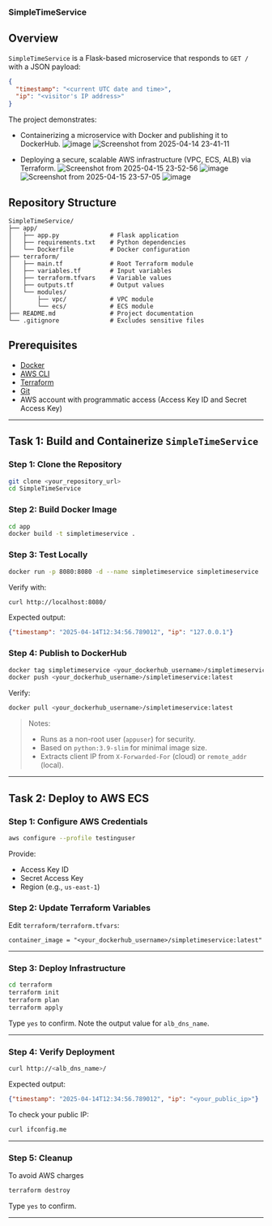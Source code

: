 
### SimpleTimeService

## Overview

`SimpleTimeService` is a Flask-based microservice that responds to `GET /` with a JSON payload:

```json
{
  "timestamp": "<current UTC date and time>",
  "ip": "<visitor's IP address>"
}
```

The project demonstrates:

- Containerizing a microservice with Docker and publishing it to DockerHub.
![image](https://github.com/user-attachments/assets/859ce46a-95c3-41c5-b66f-3c8d29477d58)
![Screenshot from 2025-04-14 23-41-11](https://github.com/user-attachments/assets/eaee9c07-b109-4bc3-94a2-034ce03ad724)

- Deploying a secure, scalable AWS infrastructure (VPC, ECS, ALB) via Terraform.
  ![Screenshot from 2025-04-15 23-52-56](https://github.com/user-attachments/assets/44b15261-daac-4534-9c98-f88dec8cc3c9)
![image](https://github.com/user-attachments/assets/fb6eed39-bb52-456d-ace9-a281f2482877)
![Screenshot from 2025-04-15 23-57-05](https://github.com/user-attachments/assets/17133d21-d801-42e4-af13-c303e161759c)
![image](https://github.com/user-attachments/assets/ffb1573a-9973-4c01-9b33-e9f80b79db44)


## Repository Structure

```
SimpleTimeService/
├── app/
│   ├── app.py              # Flask application
│   ├── requirements.txt    # Python dependencies
│   └── Dockerfile          # Docker configuration
├── terraform/
│   ├── main.tf             # Root Terraform module
│   ├── variables.tf        # Input variables
│   ├── terraform.tfvars    # Variable values
│   ├── outputs.tf          # Output values
│   └── modules/
│       ├── vpc/            # VPC module
│       └── ecs/            # ECS module
├── README.md               # Project documentation
└── .gitignore              # Excludes sensitive files
```

## Prerequisites

- [Docker](https://docs.docker.com/get-docker/)
- [AWS CLI](https://docs.aws.amazon.com/cli/latest/userguide/install-cliv2.html)
- [Terraform](https://developer.hashicorp.com/terraform/install)
- [Git](https://git-scm.com/)
- AWS account with programmatic access (Access Key ID and Secret Access Key)

---

## Task 1: Build and Containerize `SimpleTimeService`

### Step 1: Clone the Repository

```bash
git clone <your_repository_url>
cd SimpleTimeService
```

### Step 2: Build Docker Image

```bash
cd app
docker build -t simpletimeservice .
```

### Step 3: Test Locally

```bash
docker run -p 8080:8080 -d --name simpletimeservice simpletimeservice
```

Verify with:

```bash
curl http://localhost:8080/
```

Expected output:

```json
{"timestamp": "2025-04-14T12:34:56.789012", "ip": "127.0.0.1"}
```

### Step 4: Publish to DockerHub

```bash
docker tag simpletimeservice <your_dockerhub_username>/simpletimeservice:latest
docker push <your_dockerhub_username>/simpletimeservice:latest
```

Verify:

```bash
docker pull <your_dockerhub_username>/simpletimeservice:latest
```

> Notes:
> - Runs as a non-root user (`appuser`) for security.
> - Based on `python:3.9-slim` for minimal image size.
> - Extracts client IP from `X-Forwarded-For` (cloud) or `remote_addr` (local).

---

## Task 2: Deploy to AWS ECS

### Step 1: Configure AWS Credentials

```bash
aws configure --profile testinguser
```

Provide:
- Access Key ID
- Secret Access Key
- Region (e.g., `us-east-1`)


### Step 2: Update Terraform Variables

Edit `terraform/terraform.tfvars`:

```hcl
container_image = "<your_dockerhub_username>/simpletimeservice:latest"
```

---

### Step 3: Deploy Infrastructure

```bash
cd terraform
terraform init
terraform plan
terraform apply
```

Type `yes` to confirm. Note the output value for `alb_dns_name`.

---

### Step 4: Verify Deployment

```bash
curl http://<alb_dns_name>/
```

Expected output:

```json
{"timestamp": "2025-04-14T12:34:56.789012", "ip": "<your_public_ip>"}
```

To check your public IP:

```bash
curl ifconfig.me
```

---

### Step 5: Cleanup

To avoid AWS charges

```bash
terraform destroy
```

Type `yes` to confirm.

---
